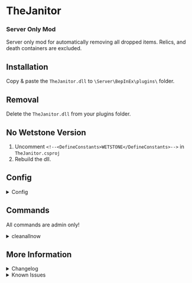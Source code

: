 # TheJanitor
### Server Only Mod
Server only mod for automatically removing all dropped items.
Relics, and death containers are excluded.

## Installation
Copy & paste the `TheJanitor.dll` to `\Server\BepInEx\plugins\` folder.

## Removal
Delete the `TheJanitor.dll` from your plugins folder.

## No Wetstone Version
1. Uncomment `<!--<DefineConstants>WETSTONE</DefineConstants>-->` in `TheJanitor.csproj`
2. Rebuild the dll.

## Config
<details>
<summary>Config</summary>

- `Enable Chat Listen` [default `true`]\
Enable hooking into chat to listen to chat messages.
- `Chat Command` [default `~cleanallnow`]\
Clean all dropped items on the server.\
Command is only usable by admin.
- `Enable Auto Cleaner` [default `true`]\
Enable the auto cleaner.\
Does not included an already existing dropped items.\
Relics & death bags are also excluded.
- `Auto Clean Timer` [default `600`]\
Timer in seconds to wait before the dropped item is deleted automatically.

</details>

## Commands
All commands are admin only!

<details>
<summary>cleanallnow</summary>

`~cleanallnow`\
Clean all dropped items on the server.

</details>

## More Information
<details>
<summary>Changelog</summary>

`1.0.0`
- Initial Release

</details>

<details>
<summary>Known Issues</summary>

### General
- No known issue.

</details>